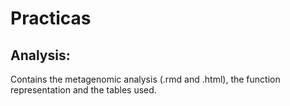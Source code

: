 # Practicas

## Analysis: 
Contains the metagenomic analysis (.rmd and .html), the function representation and the tables used.
